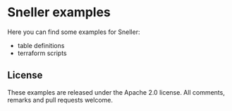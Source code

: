 # Sneller examples

Here you can find some examples for Sneller:
- table definitions
- terraform scripts

## License

These examples are released under the Apache 2.0  license. All comments, remarks and pull requests welcome.
